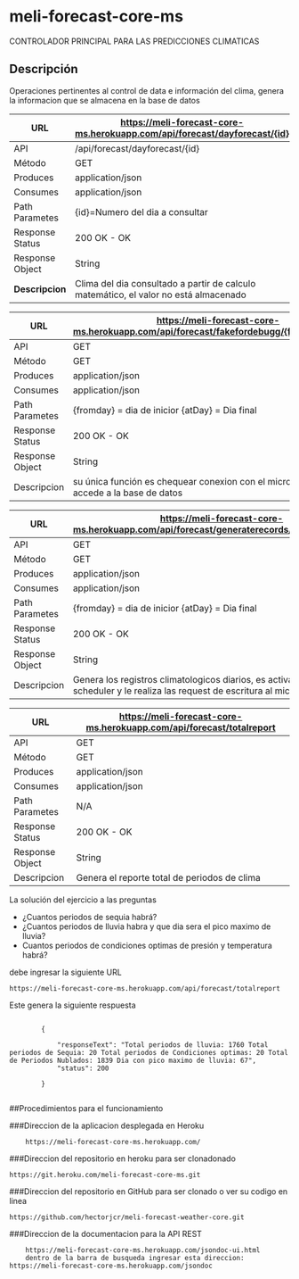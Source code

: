 # meli-forecast-core-ms
CONTROLADOR PRINCIPAL PARA LAS PREDICCIONES CLIMATICAS


## Descripción

Operaciones pertinentes al control de data e información del clima, genera la informacion que se almacena en la base de datos

| URL               | https://meli-forecast-core-ms.herokuapp.com/api/forecast/dayforecast/{id}  |
| ----------        | ------------------------------- |
| API               | /api/forecast/dayforecast/{id}  |
| Método            | GET                        |
| Produces          | application/json                |
| Consumes          | application/json                |
| Path Parametes    | {id}=Numero del dia a consultar |
| Response Status   | 200 OK - OK                     |
| Response Object   | String                          |
| __Descripcion__       | Clima del dia consultado a partir de calculo matemático, el valor no está almacenado        |

| URL               | https://meli-forecast-core-ms.herokuapp.com/api/forecast/fakefordebugg/{fromday}/{atDay}  |
| ----------        | ------------------------------- |
| API            | GET                        |
| Método            | GET                        |
| Produces          | application/json                |
| Consumes          | application/json                |
| Path Parametes    | {fromday} = dia de inicior {atDay}</code> = Dia final |
| Response Status   | 200 OK - OK                     |
| Response Object   | String                          |
| Descripcion       | su única función es chequear conexion con el microservicio que accede a la base de datos        |

| URL               | https://meli-forecast-core-ms.herokuapp.com/api/forecast/generaterecords/{fromday}/{atday}  |
| ----------        | ------------------------------- |
| API            | GET                        |
| Método            | GET                        |
| Produces          | application/json                |
| Consumes          | application/json                |
| Path Parametes    | {fromday} = dia de inicior {atDay}</code> = Dia final |
| Response Status   | 200 OK - OK                     |
| Response Object   | String                          |
| Descripcion       | Genera los registros climatologicos diarios, es activado por el Job scheduler y le realiza las request de escritura al microservicio de la BD        |

| URL               | https://meli-forecast-core-ms.herokuapp.com/api/forecast/totalreport  |
| ----------        | ------------------------------- |
| API            | GET                        |
| Método            | GET                        |
| Produces          | application/json                |
| Consumes          | application/json                |
| Path Parametes    | N/A |
| Response Status   | 200 OK - OK                     |
| Response Object   | String                          |
| Descripcion       | Genera el reporte total de periodos de clima        |


La solución del ejercicio a las preguntas
<ul>
 <li>¿Cuantos periodos de sequia habrá?</li>
 <li>¿Cuantos periodos de lluvia habra y que dia sera el pico maximo de lluvia?</li>
 <li>Cuantos periodos de condiciones optimas de presión y temperatura habrá?</li>
 </ul>
 <p>debe ingresar la siguiente URL</p>
		<p><code>https://meli-forecast-core-ms.herokuapp.com/api/forecast/totalreport</code></p>
	<p>Este genera la siguiente respuesta</p>
    <code>
		{<br>			
			"responseText": "Total periodos de lluvia: 1760 Total periodos de Sequia: 20 Total periodos de Condiciones optimas: 20 Total de Periodos Nublados: 1839 Dia con pico maximo de lluvia: 67",
			"status": 200		<br>
		}
        </code>

##Procedimientos para el funcionamiento

###Direccion de la aplicacion desplegada en Heroku

		https://meli-forecast-core-ms.herokuapp.com/


###Direccion del repositorio en heroku para ser clonadonado

	https://git.heroku.com/meli-forecast-core-ms.git
###Direccion del repositorio en GitHub para ser clonado o ver su codigo en linea

	https://github.com/hectorjcr/meli-forecast-weather-core.git
    
###Direccion de la documentacion para la API REST

		https://meli-forecast-core-ms.herokuapp.com/jsondoc-ui.html
		dentro de la barra de busqueda ingresar esta direccion: https://meli-forecast-core-ms.herokuapp.com/jsondoc




